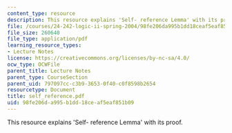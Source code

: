 ```yaml
---
content_type: resource
description: This resource explains 'Self- reference Lemma' with its proof.
file: /courses/24-242-logic-ii-spring-2004/98fe206da995b1dd18ceaf5eaf851b09_self_reference.pdf
file_size: 260640
file_type: application/pdf
learning_resource_types:
- Lecture Notes
license: https://creativecommons.org/licenses/by-nc-sa/4.0/
ocw_type: OCWFile
parent_title: Lecture Notes
parent_type: CourseSection
parent_uid: 797097cc-c3b9-3653-0f40-c0f8598b2654
resourcetype: Document
title: self_reference.pdf
uid: 98fe206d-a995-b1dd-18ce-af5eaf851b09
---
```

This resource explains 'Self- reference Lemma' with its proof.